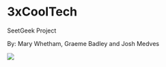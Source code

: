 # 3xCoolTech

SeetGeek Project

By: Mary Whetham, Graeme Badley and Josh Medves

[![](https://github.com/71043481/3xCoolTech/workflows/SeekGeek-Build/badge.svg)]()